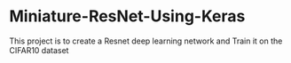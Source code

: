 # Miniature-ResNet-Using-Keras

This project is to create a Resnet deep learning network and Train it on the CIFAR10 dataset
